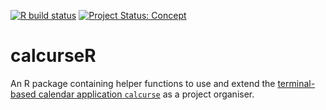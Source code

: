 <!-- badges: start -->

[![R build
status](https://github.com/mpadge/calcurseR/workflows/R-CMD-check/badge.svg)](https://github.com/mpadge/calcurseR/actions?query=workflow%3AR-CMD-check)
[![Project Status:
Concept](https://www.repostatus.org/badges/latest/concept.svg)](https://www.repostatus.org/#concept)
<!-- badges: end -->

# calcurseR

An R package containing helper functions to use and extend the
[terminal-based calendar application `calcurse`](https://calcurse.org/)
as a project organiser.
